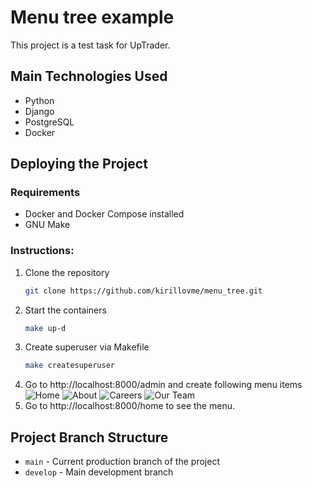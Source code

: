 # Menu tree example

This project is a test task for UpTrader.

## Main Technologies Used

- Python
- Django
- PostgreSQL
- Docker

## Deploying the Project

### Requirements
- Docker and Docker Compose installed
- GNU Make

### Instructions:
1. Clone the repository
   ```bash
   git clone https://github.com/kirillovme/menu_tree.git
   ```
2. Start the containers
   ```bash
   make up-d
   ```
3. Create superuser via Makefile
    ```bash
   make createsuperuser    
    ```
4. Go to http://localhost:8000/admin and create following menu items
![Home](https://cdn.discordapp.com/attachments/800849536540868642/1174273942983286844/image.png?ex=6566fed4&is=655489d4&hm=8f4bae2e84604eb12652fb255eea9a2eff9ba43f40cea60851a2ae299169ccac&)
![About](https://cdn.discordapp.com/attachments/800849536540868642/1174274022444371998/image.png?ex=6566fee7&is=655489e7&hm=7cb1da89bd74ddad0ea835d031cd79a9cd1e5e6d693a48cabb5db4f0319ec1bd&)
![Careers](https://cdn.discordapp.com/attachments/800849536540868642/1174274072050413638/image.png?ex=6566fef3&is=655489f3&hm=92e1969b33197d7572bc0312ed739bda01323b59281826fea83bdecfb475fa76&)
![Our Team](https://cdn.discordapp.com/attachments/800849536540868642/1174274112768712714/image.png?ex=6566fefd&is=655489fd&hm=b75a21ac7b8c7dc3c9fdc10ecfe23975069d110d55b85150072ff9fd97c5d9fc&)
5. Go to http://localhost:8000/home to see the menu.




## Project Branch Structure

- `main` - Current production branch of the project
- `develop` - Main development branch
